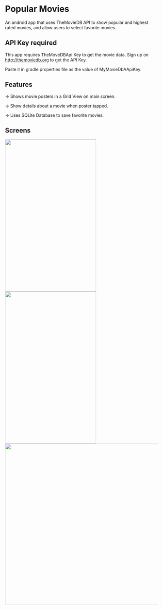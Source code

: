 # Popular Movies
An android app that uses TheMovieDB API to show popular and highest rated movies, and allow users to select favorite movies.

## API Key required
This app requires TheMoveDBApi Key to get the movie data. Sign up on http://themoviedb.org to get the API Key.

Paste it in gradle.properties file as the value of MyMovieDbAApiKey.

## Features
-> Shows movie posters in a Grid View on main screen.

-> Show details about a movie when poster tapped.

-> Uses SQLite Database to save favorite movies.

## Screens

<img src="https://github.com/shubham0677/PopularMoviesApp/blob/master/screenshots/Screenshot_20170102-182816.png" width="300" height=" 500">

<img src="https://github.com/shubham0677/PopularMoviesApp/blob/master/screenshots/Screenshot_20170102-182702.png" width="300" height="500">

<img src="https://github.com/shubham0677/PopularMoviesApp/blob/master/screenshots/Screenshot_1483400217.png" width="700" height="530">



